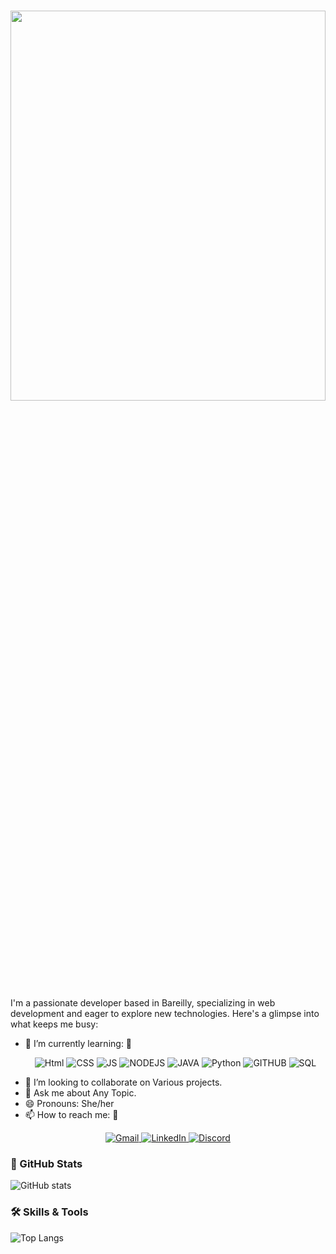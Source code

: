 
<h1 align="center" justify="center"> <img src="https://readme-typing-svg.demolab.com/?lines=Hey,+I'm+Shriya Pandey+👋😄;" height = "40%" width = "100%"></h1>

I'm a passionate developer based in Bareilly, specializing in web development and eager to explore new technologies. Here's a glimpse into what keeps me busy:

- 🌱 I’m currently learning: 📖
  <p align="center">
  <a>
    <img src="https://img.shields.io/badge/HTML5-E34F26?style=for-the-badge&logo=html5&logoColor=white" alt="Html">
  </a>
  <a>
    <img src="https://img.shields.io/badge/CSS3-1572B6?style=for-the-badge&logo=css3&logoColor=white" alt="CSS">
  </a>
  <a>
    <img src="https://img.shields.io/badge/JavaScript-F7DF1E?style=for-the-badge&logo=javascript&logoColor=black" alt="JS">
  </a>
  <a>
    <img src="https://img.shields.io/badge/Node.js-43853D?style=for-the-badge&logo=node.js&logoColor=white" alt="NODEJS">
  </a>
  <a>
    <img src="https://img.shields.io/badge/Java-ED8B00?style=for-the-badge&logo=openjdk&logoColor=white" alt="JAVA">
  </a>
  <a>
    <img src="https://img.shields.io/badge/Python-14354C?style=for-the-badge&logo=python&logoColor=white" alt="Python">
  </a>
  <a>
    <img src="https://img.shields.io/badge/GitHub-100000?style=for-the-badge&logo=github&logoColor=white" alt="GITHUB">
  </a>
  <a>
    <img src="https://img.shields.io/badge/MySQL-00000F?style=for-the-badge&logo=mysql&logoColor=white" alt="SQL">
  </a>
</p>
   
- 👯 I’m looking to collaborate on Various projects.
- 💬 Ask me about Any Topic.
- 😄 Pronouns: She/her
- 📫 How to reach me: 🤝

<p align="center">
  <a href="mailto:pandeyshriya10@gmail.com">
    <img src="https://img.shields.io/badge/Gmail-D14836?style=for-the-badge&logo=gmail&logoColor=white" alt="Gmail">
  </a>
  <a href="https://www.linkedin.com/in/shriya-pandey-3b713323b">
    <img src="https://img.shields.io/badge/LinkedIn-0077B5?style=for-the-badge&logo=linkedin&logoColor=white" alt="LinkedIn">
  </a>
  <a href="https://discord.com/channels/shriya2233_77450">
    <img src="https://img.shields.io/badge/Discord-7289DA?style=for-the-badge&logo=discord&logoColor=white" alt="Discord">
  </a>
</p>

### 🚀 GitHub Stats

![GitHub stats](https://github-readme-stats.vercel.app/api?username=shriya-pandey08&show_icons=true&theme=radical)

### 🛠️ Skills & Tools

![Top Langs](https://github-readme-stats.vercel.app/api/top-langs/?username=shriya-pandey08&layout=compact&theme=radical)



